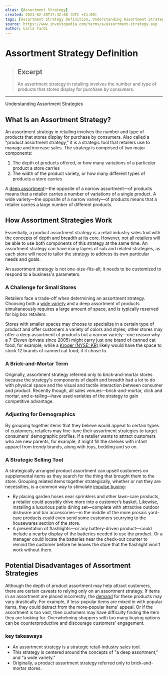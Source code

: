 ```yaml
---
alias: [Assortment Strategy]
created: 2021-02-28T17:42:08 (UTC +11:00)
tags: [Assortment Strategy Definition, Understanding Assortment Strategies]
source: https://www.investopedia.com/terms/a/assortment-strategy.asp
author: Carla Tardi
---
```


# Assortment Strategy Definition

> ## Excerpt
> An assortment strategy in retailing involves the number and type of products that stores display for purchase by consumers.

---

Understanding Assortment Strategies
## What Is an Assortment Strategy?

An assortment strategy in retailing involves the number and type of products that stores display for purchase by consumers. Also called a "product assortment strategy," it is a strategic tool that retailers use to manage and increase sales. The strategy is comprised of two major components:

1.  The depth of products offered, or how many variations of a particular product a store carries
2.  The width of the product variety, or how many different types of products a store carries

A [deep assortment](https://www.investopedia.com/terms/e/exclusive-assortment.asp)—the opposite of a narrow assortment—of products means that a retailer carries a number of variations of a single product. A wide variety—the opposite of a narrow variety—of products means that a retailer carries a large number of different products.

## How Assortment Strategies Work

Essentially, a product assortment strategy is a retail industry sales tool with the concepts of depth and breadth at its core. However, not all retailers will be able to use both components of this strategy at the same time. An assortment strategy can have many layers of sub and related strategies, as each store will need to tailor the strategy to address its own particular needs and goals.

An assortment strategy is not one-size-fits-all; it needs to be customized to respond to a business's parameters.

### A Challenge for Small Stores

Retailers face a trade-off when determining an assortment strategy. Choosing both a [wide variety](https://www.investopedia.com/terms/w/wide-variety.asp) and a deep assortment of products simultaneously requires a large amount of space, and is typically reserved for big box retailers.

Stores with smaller spaces may choose to specialize in a certain type of product and offer customers a variety of colors and styles; other stores may offer a deep assortment of products but a narrow variety—one reason why a 7-Eleven (private since 2005) might carry just one brand of canned cat food, for example, while a [Kroger (NYSE: KR)](https://www.investopedia.com/markets/quote?tvwidgetsymbol=kr) likely would have the space to stock 12 brands of canned cat food, if it chose to.

### A Brick-and-Mortar Term

Originally, assortment strategy referred only to brick-and-mortar stores because the strategy's components of depth and breadth had a lot to do with physical space and the visual and tactile interaction between consumer and product. Recently though, all sales venues—brick-and-mortar, click and mortar, and e-tailing—have used varieties of the strategy to gain competitive advantage.

### Adjusting for Demographics

By grouping together items that they believe would appeal to certain types of customers, retailers may fine-tune their assortment strategies to target consumers' demographic profiles. If a retailer wants to attract customers who are new parents, for example, it might fill the shelves with infant apparel from trendy brands, along with toys, bedding and so on.

### A Strategic Selling Tool

A strategically arranged product assortment can upsell customers on supplemental items as they search for the thing that brought them to the store. Grouping related items together strategically, whether or not they are necessities, is a common way to stimulate [impulse buying](https://www.investopedia.com/articles/pf/08/emotional-spending.asp):

-   By placing garden hoses near sprinklers and other lawn-care products, a retailer could possibly drive more into a customer’s basket. Likewise, installing a luxurious patio dining set—complete with attractive outdoor dishware and bar accessories—in the middle of the more prosaic yard-care products could even send some customers scurrying to the housewares section of the store.
-   A presentation of flashlights—or any battery-driven product—could include a nearby display of the batteries needed to use the product. Or a manager could locate the batteries near the check-out counter to remind the customer before he leaves the store that the flashlight won't work without them.

## Potential Disadvantages of Assortment Strategies

Although the depth of product assortment may help attract customers, there are certain caveats to relying only on an assortment strategy. If items in an assortment are placed incorrectly, the [demand](https://www.investopedia.com/terms/d/demand.asp) for these products may vary drastically. For example, if less-popular items are mixed in with popular items, they could detract from the more-popular items' appeal. Or if the assortment is too vast, then customers may have difficulty finding the item they are looking for. Overwhelming shoppers with too many buying options can be counterproductive and discourage customers' engagement.

### key takeaways

-   An assortment strategy is a strategic retail-industry sales tool.
-   This strategy is centered around the concepts of "a deep assortment," and "a wide variety."
-   Originally, a product assortment strategy referred only to brick-and-mortar stores.
